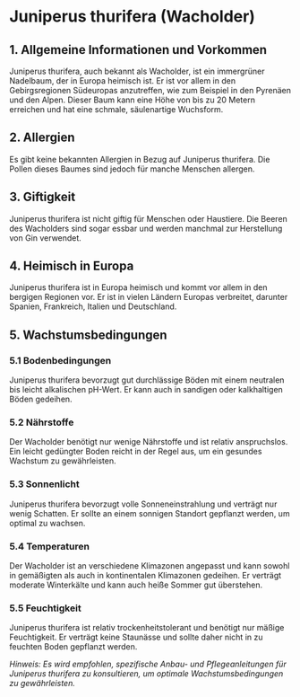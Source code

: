 # Juniperus thurifera (Wacholder)

## 1. Allgemeine Informationen und Vorkommen
Juniperus thurifera, auch bekannt als Wacholder, ist ein immergrüner Nadelbaum, der in Europa heimisch ist. Er ist vor allem in den Gebirgsregionen Südeuropas anzutreffen, wie zum Beispiel in den Pyrenäen und den Alpen. Dieser Baum kann eine Höhe von bis zu 20 Metern erreichen und hat eine schmale, säulenartige Wuchsform.

## 2. Allergien
Es gibt keine bekannten Allergien in Bezug auf Juniperus thurifera. Die Pollen dieses Baumes sind jedoch für manche Menschen allergen.

## 3. Giftigkeit
Juniperus thurifera ist nicht giftig für Menschen oder Haustiere. Die Beeren des Wacholders sind sogar essbar und werden manchmal zur Herstellung von Gin verwendet.

## 4. Heimisch in Europa
Juniperus thurifera ist in Europa heimisch und kommt vor allem in den bergigen Regionen vor. Er ist in vielen Ländern Europas verbreitet, darunter Spanien, Frankreich, Italien und Deutschland.

## 5. Wachstumsbedingungen
### 5.1 Bodenbedingungen
Juniperus thurifera bevorzugt gut durchlässige Böden mit einem neutralen bis leicht alkalischen pH-Wert. Er kann auch in sandigen oder kalkhaltigen Böden gedeihen.

### 5.2 Nährstoffe
Der Wacholder benötigt nur wenige Nährstoffe und ist relativ anspruchslos. Ein leicht gedüngter Boden reicht in der Regel aus, um ein gesundes Wachstum zu gewährleisten.

### 5.3 Sonnenlicht
Juniperus thurifera bevorzugt volle Sonneneinstrahlung und verträgt nur wenig Schatten. Er sollte an einem sonnigen Standort gepflanzt werden, um optimal zu wachsen.

### 5.4 Temperaturen
Der Wacholder ist an verschiedene Klimazonen angepasst und kann sowohl in gemäßigten als auch in kontinentalen Klimazonen gedeihen. Er verträgt moderate Winterkälte und kann auch heiße Sommer gut überstehen.

### 5.5 Feuchtigkeit
Juniperus thurifera ist relativ trockenheitstolerant und benötigt nur mäßige Feuchtigkeit. Er verträgt keine Staunässe und sollte daher nicht in zu feuchten Boden gepflanzt werden.

*Hinweis: Es wird empfohlen, spezifische Anbau- und Pflegeanleitungen für Juniperus thurifera zu konsultieren, um optimale Wachstumsbedingungen zu gewährleisten.*
